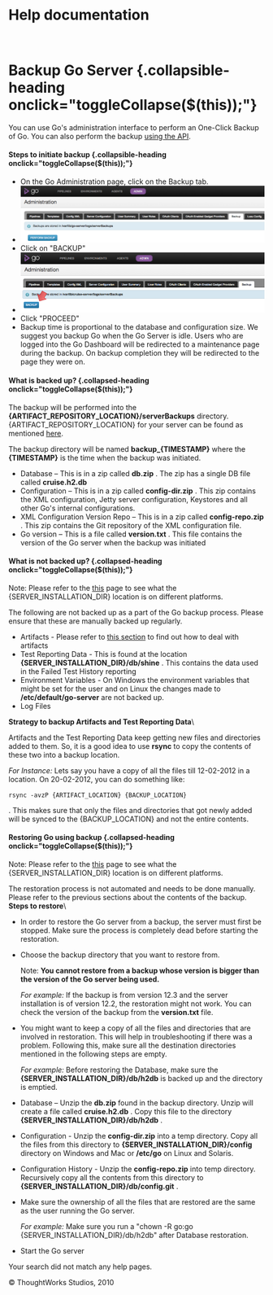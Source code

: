 Help documentation
==================

 

Backup Go Server {.collapsible-heading onclick="toggleCollapse($(this));"}
================

You can use Go's administration interface to perform an One-Click Backup
of Go. You can also perform the backup [using the API](Backup_API.html).

#### Steps to initiate backup {.collapsible-heading onclick="toggleCollapse($(this));"}

-   On the Go Administration page, click on the Backup tab.
-   ![](../resources/images/cruise/admin/backup/backup_tab.png)
-   Click on "BACKUP"
-   ![](../resources/images/cruise/admin/backup/backup_button.png)
-   Click "PROCEED"
-   Backup time is proportional to the database and configuration size.
    We suggest you backup Go when the Go Server is idle. Users who are
    logged into the Go Dashboard will be redirected to a maintenance
    page during the backup. On backup completion they will be redirected
    to the page they were on.

#### What is backed up? {.collapsed-heading onclick="toggleCollapse($(this));"}

The backup will be performed into the
**{ARTIFACT\_REPOSITORY\_LOCATION}/serverBackups** directory.
{ARTIFACT\_REPOSITORY\_LOCATION} for your server can be found as
mentioned [here](configuring_server_details.html#artifact_repo_config).

The backup directory will be named **backup\_{TIMESTAMP}** where the
**{TIMESTAMP}** is the time when the backup was initiated.

-   Database – This is in a zip called **db.zip** . The zip has a single
    DB file called **cruise.h2.db**
-   Configuration – This is in a zip called **config-dir.zip** . This
    zip contains the XML configuration, Jetty server configuration,
    Keystores and all other Go's internal configurations.
-   XML Configuration Version Repo – This is in a zip called
    **config-repo.zip** . This zip contains the Git repository of the
    XML configuration file.
-   Go version – This is a file called **version.txt** . This file
    contains the version of the Go server when the backup was initiated

#### What is not backed up? {.collapsed-heading onclick="toggleCollapse($(this));"}

Note: Please refer to the
[this](installing_go_server.html#location_of_files) page to see what the
{SERVER\_INSTALLATION\_DIR} location is on different platforms.

The following are not backed up as a part of the Go backup process.
Please ensure that these are manually backed up regularly.

-   Artifacts - Please refer to [this
    section](admin_out_of_disk_space.html#new_mount_for_artifacts) to
    find out how to deal with artifacts
-   Test Reporting Data - This is found at the location
    **{SERVER\_INSTALLATION\_DIR}/db/shine** . This contains the data
    used in the Failed Test History reporting
-   Environment Variables - On Windows the environment variables that
    might be set for the user and on Linux the changes made to
    **/etc/default/go-server** are not backed up.
-   Log Files

**Strategy to backup Artifacts and Test Reporting Data**\

Artifacts and the Test Reporting Data keep getting new files and
directories added to them. So, it is a good idea to use **rsync** to
copy the contents of these two into a backup location.

*For Instance:* Lets say you have a copy of all the files till
12-02-2012 in a location. On 20-02-2012, you can do something like:

``` {.code}
rsync -avzP {ARTIFACT_LOCATION} {BACKUP_LOCATION}
```

. This makes sure that only the files and directories that got newly
added will be synced to the {BACKUP\_LOCATION} and not the entire
contents.

#### Restoring Go using backup {.collapsed-heading onclick="toggleCollapse($(this));"}

Note: Please refer to the
[this](installing_go_server.html#location_of_files) page to see what the
{SERVER\_INSTALLATION\_DIR} location is on different platforms.

The restoration process is not automated and needs to be done manually.
Please refer to the previous sections about the contents of the backup.\
 **Steps to restore**\

-   In order to restore the Go server from a backup, the server must
    first be stopped. Make sure the process is completely dead before
    starting the restoration.
-   Choose the backup directory that you want to restore from.

    Note: **You cannot restore from a backup whose version is bigger
    than the version of the Go server being used.**

    *For example:* If the backup is from version 12.3 and the server
    installation is of version 12.2, the restoration might not work. You
    can check the version of the backup from the **version.txt** file.

-   You might want to keep a copy of all the files and directories that
    are involved in restoration. This will help in troubleshooting if
    there was a problem. Following this, make sure all the destination
    directories mentioned in the following steps are empty.

    *For example:* Before restoring the Database, make sure the
    **{SERVER\_INSTALLATION\_DIR}/db/h2db** is backed up and the
    directory is emptied.

-   Database – Unzip the **db.zip** found in the backup directory. Unzip
    will create a file called **cruise.h2.db** . Copy this file to the
    directory **{SERVER\_INSTALLATION\_DIR}/db/h2db** .
-   Configuration - Unzip the **config-dir.zip** into a temp directory.
    Copy all the files from this directory to
    **{SERVER\_INSTALLATION\_DIR}/config** directory on Windows and Mac
    or **/etc/go** on Linux and Solaris.
-   Configuration History - Unzip the **config-repo.zip** into temp
    directory. Recursively copy all the contents from this directory to
    **{SERVER\_INSTALLATION\_DIR}/db/config.git** .
-   Make sure the ownership of all the files that are restored are the
    same as the user running the Go server.

    *For example:* Make sure you run a "chown -R go:go
    {SERVER\_INSTALLATION\_DIR}/db/h2db" after Database restoration.

-   Start the Go server

Your search did not match any help pages.



© ThoughtWorks Studios, 2010

